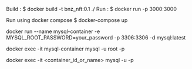 
Build : 
$ docker build -t bnz_nft:0.1 ./
Run : 
$ docker run -p 3000:3000 

Run using docker compose
$ docker-compose up

docker run --name mysql-container -e MYSQL_ROOT_PASSWORD=your_password -p 3306:3306 -d mysql:latest

docker exec -it mysql-container mysql -u root -p

docker exec -it <container_id_or_name> mysql -u <username> -p

